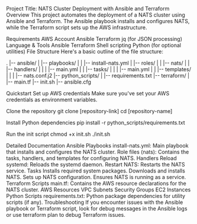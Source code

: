 Project Title: NATS Cluster Deployment with Ansible and Terraform
Overview
This project automates the deployment of a NATS cluster using Ansible and Terraform. The Ansible playbook installs and configures NATS, while the Terraform script sets up the AWS infrastructure.

Requirements
AWS Account
Ansible
Terraform
jq (for JSON processing)
Language & Tools
Ansible
Terraform
Shell scripting
Python (for optional utilities)
File Structure
Here's a basic outline of the file structure:

.
|-- ansible/
|   |-- playbooks/
|   |   |-- install-nats.yml
|   |-- roles/
|   |   |-- nats/
|   |       |-- handlers/
|   |       |   |-- main.yml
|   |       |-- tasks/
|   |       |   |-- main.yml
|   |       |-- templates/
|   |       |   |-- nats.conf.j2
|-- python_scripts/
|   |-- requirements.txt
|-- terraform/
|   |-- main.tf
|-- init.sh
|-- ansible.cfg


Quickstart
Set up AWS credentials
Make sure you've set your AWS credentials as environment variables.

Clone the repository
git clone [repository-link]
cd [repository-name]

Install Python dependencies
pip install -r python_scripts/requirements.txt

Run the init script
chmod +x init.sh
./init.sh

Detailed Documentation
Ansible Playbooks
install-nats.yml: Main playbook that installs and configures the NATS cluster.
Role files (nats): Contains the tasks, handlers, and templates for configuring NATS.
Handlers
Reload systemd: Reloads the systemd daemon.
Restart NATS: Restarts the NATS service.
Tasks
Installs required system packages.
Downloads and installs NATS.
Sets up NATS configuration.
Ensures NATS is running as a service.
Terraform Scripts
main.tf: Contains the AWS resource declarations for the NATS cluster.
AWS Resources
VPC
Subnets
Security Groups
EC2 Instances
Python Scripts
requirements.txt: Python package dependencies for utility scripts (if any).
Troubleshooting
If you encounter issues with the Ansible playbook or Terraform script, look for debug messages in the Ansible logs or use terraform plan to debug Terraform issues.

